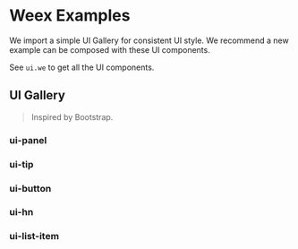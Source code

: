 # Weex Examples

We import a simple UI Gallery for consistent UI style. We recommend a new example can be composed with these UI components.

See `ui.we` to get all the UI components.

## UI Gallery

> Inspired by Bootstrap.


### ui-panel

### ui-tip

### ui-button

### ui-hn

### ui-list-item

